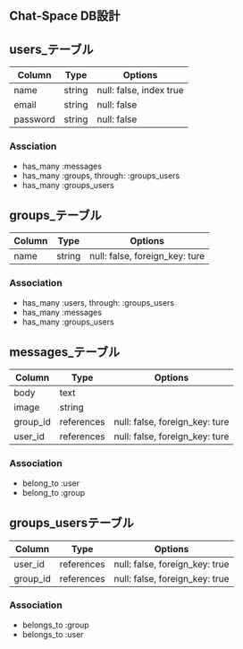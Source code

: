 ## Chat-Space DB設計

## users_テーブル
 |Column|Type|Options|
 |------|----|-------|
 |name|string|null: false, index true|
 |email|string|null: false|
 |password|string|null: false|

###  Assciation
 - has_many :messages 
 - has_many :groups, through: :groups_users
 - has_many :groups_users

## groups_テーブル
 |Column|Type|Options|
 |------|----|-------|
 |name|string|null: false, foreign_key: ture|
 
### Association
- has_many :users, through: :groups_users
- has_many :messages
- has_many :groups_users

## messages_テーブル
 |Column|Type|Options|
 |------|----|-------|
 |body|text|
 |image|string|
 |group_id|references|null: false, foreign_key: ture|
 |user_id|references|null: false, foreign_key: ture|

### Association
 - belong_to :user
 - belong_to :group

## groups_usersテーブル
 |Column|Type|Options|
 |------|----|-------|
 |user_id|references|null: false, foreign_key: true|
 |group_id|references|null: false, foreign_key: true|

### Association
 - belongs_to :group
 - belongs_to :user
